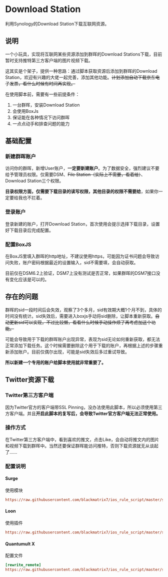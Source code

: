 # Download Station

利用Synology的Download Station下载互联网资源。

## 说明

一个小玩具，实现将互联网某些资源添加到群晖的Download Stations下载，目前暂时支持推特第三方客户端的图片视频下载。

这其实是个架子，提供一种思路：通过脚本获取资源后添加到群晖的Download Station，欢迎有兴趣的大佬一起完善，添加其他功能。~~计划添加自动下载京东电子发票，看什么时候有时间再实现。~~

在使用脚本前，需要有一些前提条件：

1. 一台群晖，安装Download Station
2. 会使用BoxJs
3. 保证能在各种情况下访问群晖
4. 一点点动手和排查问题的能力

## 基础配置

### 新建群晖账户

访问你的群晖，新增User账户，**一定要新建账户**。为了数据安全，强烈建议不要给予管理员权限。仅需要DSM、~~File Station（实际上不需要，看着给）~~、Download Station三个权限。

**目录权限方面，仅需要下载目录的读写权限，其他目录的权限不需要给**，如果你一定要给我也不拦着。

### 登录账户

登录新建的账户，打开Download Station，首次使用会提示选择下载目录，设置好下载目录后完成配置。

### 配置BoxJS

在BoxJS里填入群晖的http地址，不建议使用https，可能因为证书问题会导致访问失败，账户密码根据最近的设置输入，sid不需要填，会自动获取。

目前仅在DSM6.2上验证，DSM7上没有测试是否正常，如果群晖的DSM7接口没有变化应该是可以的。

## 存在的问题

群晖的sid一段时间后会失效，观察了3个多月，sid有效期大概1个月不到，具体的时间没有统计。sid失效后，需要进入boxjs手动将sid删除，让脚本重新获取。~~自动更新sid可以实现，不过比较懒，看看什么时候手动操作烦了再考虑加这个功能。~~

可能会导致用于下载的群晖账户出现异常，表现为sid无论如何重新获取，都无法正常添加下载任务。这个时候需要删除这个用于下载的账户，再根据上述的步骤重新添加账户。目前仅偶尔出现，可能是sid失效后多过重试导致。

**所以新建一个专用的账户给脚本使用就非常重要了。**

## Twitter资源下载

### Twitter第三方客户端

因为Twitter官方的客户端带SSL Pinning，没办法使用此脚本，所以必须使用第三方客户端。并且**开启此脚本的复写后，会导致Twitter官方客户端无法正常使用。**

### 操作方式

在Twitter第三方客户端中，看到喜欢的推文，点击Like，会自动将推文内的图片和视频下载到群晖中。当然还要保证群晖能访问推特，否则下载资源就无从谈起了……

### 配置说明

#### Surge

使用模块

```ini
https://raw.githubusercontent.com/blackmatrix7/ios_rule_script/master/script/synology/twitter.sgmodule
```

#### Loon

使用插件

```ini
https://raw.githubusercontent.com/blackmatrix7/ios_rule_script/master/script/synology/twitter.lnplugin
```

#### Quantumult X

配置文件

```ini
[rewrite_remote]
https://raw.githubusercontent.com/blackmatrix7/ios_rule_script/master/script/synology/twitter.qxrewrite, tag=Twitter_离线下载收藏内容, enabled=true
```

